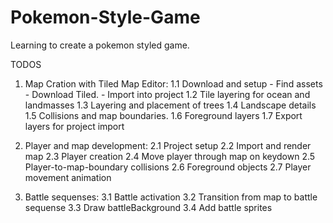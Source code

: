 # Pokemon-Style-Game

Learning to create a pokemon styled game.

TODOS

1.  Map Cration with Tiled Map Editor:
    1.1 Download and setup - Find assets - Download Tiled. - Import into project
    1.2 Tile layering for ocean and landmasses
    1.3 Layering and placement of trees
    1.4 Landscape details
    1.5 Collisions and map boundaries.
    1.6 Foreground layers
    1.7 Export layers for project import

2.  Player and map development:
    2.1 Project setup
    2.2 Import and render map
    2.3 Player creation
    2.4 Move player through map on keydown
    2.5 Player-to-map-boundary collisions
    2.6 Foreground objects
    2.7 Player movement animation

3.  Battle sequenses:
    3.1 Battle activation
    3.2 Transition from map to battle sequense
    3.3 Draw battleBackground
    3.4 Add battle sprites
